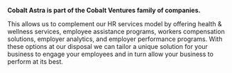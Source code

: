 **Cobalt Astra is part of the Cobalt Ventures family of companies.**

This allows us to complement our HR services model by offering health & wellness services, employee assistance programs, workers compensation solutions, employer analytics, and employer performance programs. With these options at our disposal we can tailor a unique solution for your business to engage your employees and in turn allow your business to perform at its best.

